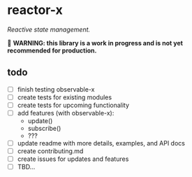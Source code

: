 # reactor-x
*Reactive state management.*

🛑 **WARNING: this library is a work in progress and is not yet recommended for production.**

## todo
- [ ] finish testing observable-x
- [ ] create tests for existing modules
- [ ] create tests for upcoming functionality
- [ ] add features (with observable-x):
  - update()
  - subscribe()
  - ???
- [ ] update readme with more details, examples, and API docs
- [ ] create contributing.md
- [ ] create issues for updates and features
- [ ] TBD...
